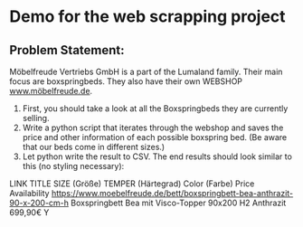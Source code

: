 # Demo for the web scrapping project

## Problem Statement:
Möbelfreude Vertriebs GmbH is a part of the Lumaland family. Their main focus are boxspringbeds. 
They also have their own WEBSHOP www.möbelfreude.de. 

1.	First, you should take a look at all the Boxspringbeds they are currently selling. 
2.	Write a python script that iterates through the webshop and saves the price and other information of each possible boxspring bed. 
(Be aware that our beds come in different sizes.)
3.	Let python write the result to CSV. The end results should look similar to this (no styling necessary): 


LINK	TITLE	SIZE (Größe)	TEMPER (Härtegrad)	Color (Farbe)	Price	Availability
https://www.moebelfreude.de/bett/boxspringbett-bea-anthrazit-90-x-200-cm-h  Boxspringbett Bea mit Visco-Topper  90x200  H2	Anthrazit	699,90€	Y
